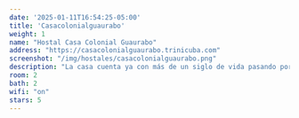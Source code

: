 ```yaml
---
date: '2025-01-11T16:54:25-05:00'
title: 'Casacolonialguaurabo'
weight: 1
name: "Hostal Casa Colonial Guaurabo"
address: "https://casacolonialguaurabo.trinicuba.com"
screenshot: "/img/hostales/casacolonialguaurabo.png"
description: "La casa cuenta ya con más de un siglo de vida pasando por diferentes generaciones de la familia. En el año 2018 comienza un proceso de restauración capital empezando a ser un hostal desde junio del 2019; posee 2 habitaciones que gozan de amplitud y frescura, acompañadas de un exquisito patio donde se disfruta de un buen cóctel, cena o desayuno; la casa gracias a la restauración que se continúa haciendo mantiene la majestuosidad y el confort de la época. Nuestra familia les complace en darles la bienvenida y les promete unas vacaciones inolvidables. En la casa se domina el idioma inglés gracias a que el anfitrión (Landy) vivió por más de 15 años en Inglaterra. No dejes que le cuenten lo que puede averiguar usted mismo Reserve ya!!!! y no se arrepentirá de esta bella ciudad."
room: 2
bath: 2
wifi: "on"
stars: 5
---
```

